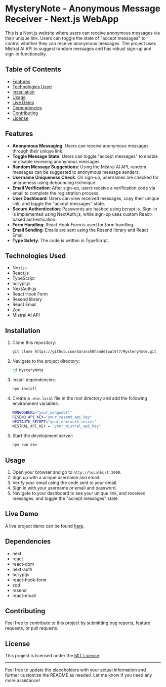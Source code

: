 # MysteryNote - Anonymous Message Receiver - Next.js WebApp

This is a Next.js website where users can receive anonymous messages via their unique link. Users can toggle the state of "accept messages" to control whether they can receive anonymous messages. The project uses Mistral AI API to suggest random messages and has robust sign-up and sign-in functionality.

## Table of Contents

- [Features](#features)
- [Technologies Used](#technologies-used)
- [Installation](#installation)
- [Usage](#usage)
- [Live Demo](#live-demo)
- [Dependencies](#dependencies)
- [Contributing](#contributing)
- [License](#license)

## Features

- **Anonymous Messaging**: Users can receive anonymous messages through their unique link.
- **Toggle Message State**: Users can toggle "accept messages" to enable or disable receiving anonymous messages.
- **Random Message Suggestions**: Using the Mistral AI API, random messages can be suggested to anonymous message senders.
- **Username Uniqueness Check**: On sign-up, usernames are checked for uniqueness using debouncing technique.
- **Email Verification**: After sign-up, users receive a verification code via email to complete the registration process.
- **User Dashboard**: Users can view received messages, copy their unique link, and toggle the "accept messages" state.
- **Secure Authentication**: Passwords are hashed using bcrypt.js. Sign-in is implemented using NextAuth.js, while sign-up uses custom React-based authentication.
- **Form Handling**: React Hook Form is used for form handling.
- **Email Sending**: Emails are sent using the Resend library and React Email.
- **Type Safety**: The code is written in TypeScript.

## Technologies Used

- Next.js
- React.js
- TypeScript
- bcrypt.js
- NextAuth.js
- React Hook Form
- Resend library
- React Email
- Zod
- Mistral AI API

## Installation

1. Clone this repository:

    ```sh
    git clone https://github.com/SaranshKhandelwal977/MysteryNote.git
    ```

2. Navigate to the project directory:

    ```sh
    cd MysteryNote
    ```

3. Install dependencies:

    ```sh
    npm install
    ```

4. Create a `.env.local` file in the root directory and add the following environment variables:

    ```sh
    MONGODBURL="your_mongodbrl"
    RESEND_API_KEY="your_resend_api_key"
    NEXTAUTH_SECRET="your_nextauth_secret"
    MISTRAL_API_KEY = "your_mistral_api_key"
    ```

5. Start the development server:

    ```sh
    npm run dev
    ```

## Usage

1. Open your browser and go to `http://localhost:3000`.
2. Sign up with a unique username and email.
3. Verify your email using the code sent to your email.
4. Sign in with your username or email and password.
5. Navigate to your dashboard to see your unique link, and received messages, and toggle the "accept messages" state.

## Live Demo

A live project demo can be found [here](https://mystery-note.vercel.app/).

## Dependencies

- next
- react
- react-dom
- next-auth
- bcryptjs
- react-hook-form
- zod
- resend
- react-email

## Contributing

Feel free to contribute to this project by submitting bug reports, feature requests, or pull requests. 

## License

This project is licensed under the [MIT License](LICENSE).

---

Feel free to update the placeholders with your actual information and further customize the README as needed. Let me know if you need any more assistance!
